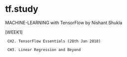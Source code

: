 # tf.study

MACHINE-LEARNING with TensorFlow by Nishant Shukla

[WEEK1]

 	 CH2. TensorFlow Essentials (28th Jan 2018)
	
	 CH3. Linear Regression and Beyond

